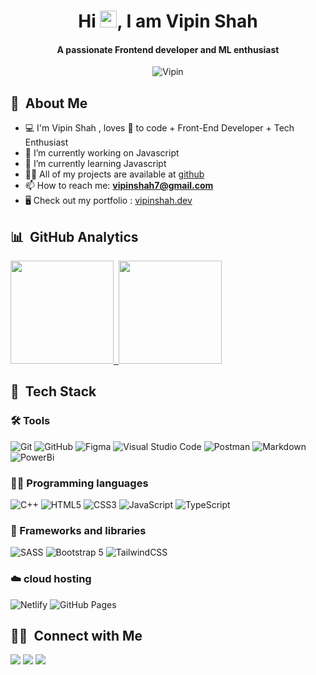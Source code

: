 <!-- <img id="tony-stark" src="https://c.tenor.com/HYb5ETTGZDAAAAAC/tony-stark-coding-tony-stark.gif" alt="coffee break" width="846"> -->
<h1 align="center">
    Hi <img src="https://media.giphy.com/media/hvRJCLFzcasrR4ia7z/giphy.gif" width="27">, I am Vipin Shah 
</h1>
<h4 align="center">A passionate Frontend developer and ML enthusiast</h3>
<p align="center">
    <img src="https://komarev.com/ghpvc/?username=vipin9977-github-vipin9977&color=blueviolet" alt="Vipin">
</p>

## 💬 &nbsp;About Me 

- 💻 I'm Vipin Shah , loves 💖 to code + Front-End Developer + Tech Enthusiast 
- 🔭 I’m currently working on Javascript
- 🌱 I’m currently learning Javascript
- 👨‍💻 All of my projects are available at [github](https://github.com/vipin9977?tab=repositories)
- 📫 How to reach me: **vipinshah7@gmail.com**
- 🖥 Check out my portfolio : [vipinshah.dev]()

## 📊 &nbsp;GitHub Analytics 

<p align="left">
<a href="https://github.com/vipin9977">
  <img height="165" src="https://github-readme-stats-eight-theta.vercel.app/api?username=vipin9977&show_icons=true&theme=algolia&include_all_commits=true&count_private=true"/>&nbsp;
  <img height="165" src="https://github-readme-stats-eight-theta.vercel.app/api/top-langs/?username=vipin9977&layout=compact&langs_count=8&theme=algolia"/>
</a>
</p>

## 📁 &nbsp;Tech Stack 

### 🛠 Tools
![Git](https://img.shields.io/badge/git-%23F05033.svg?style=for-the-badge&logo=git&logoColor=white)
![GitHub](https://img.shields.io/badge/github-%23121011.svg?style=for-the-badge&logo=github&logoColor=white)
![Figma](https://img.shields.io/badge/figma-%23F24E1E.svg?style=for-the-badge&logo=figma&logoColor=white)
![Visual Studio Code](https://img.shields.io/badge/Visual%20Studio%20Code-0078d7.svg?style=for-the-badge&logo=visual-studio-code&logoColor=white)
![Postman](https://img.shields.io/badge/Postman-FF6C37?style=for-the-badge&logo=postman&logoColor=white)
![Markdown](https://img.shields.io/badge/markdown-%23000000.svg?style=for-the-badge&logo=markdown&logoColor=white)
![PowerBi](https://img.shields.io/badge/PowerBI-F2C811?style=for-the-badge&logo=Power%20BI&logoColor=black)
<!-- ![Jest - unit testing](https://img.shields.io/badge/Jest-C21325?style=for-the-badge&logo=jest&logoColor=white) -->
<!-- ![Cypress - EtoE testing](https://img.shields.io/badge/Cypress-17202C?style=for-the-badge&logo=cypress&logoColor=white) -->
<!-- ![NPM](https://img.shields.io/badge/npm-CB3837?style=for-the-badge&logo=npm&logoColor=black) -->
<!-- ![canva](https://img.shields.io/badge/Canva-%2300C4CC.svg?&style=for-the-badge&logo=Canva&logoColor=white) -->
<!-- Vitest - unit testing -->

### 👨‍💻 Programming languages
![C++](https://img.shields.io/badge/c++-%2300599C.svg?style=for-the-badge&logo=c%2B%2B&logoColor=white)
![HTML5](https://img.shields.io/badge/html5-%23E34F26.svg?style=for-the-badge&logo=html5&logoColor=white)
![CSS3](https://img.shields.io/badge/css3-%231572B6.svg?style=for-the-badge&logo=css3&logoColor=white)
![JavaScript](https://img.shields.io/badge/javascript-%23323330.svg?style=for-the-badge&logo=javascript&logoColor=%23F7DF1E)
![TypeScript](https://img.shields.io/badge/TypeScript-007ACC?style=for-the-badge&logo=typescript&logoColor=white)
<!-- ![WebAssembly](https://img.shields.io/badge/WebAssembly-654FF0?style=for-the-badge&logo=WebAssembly&logoColor=white) -->
<!-- ![Python](https://img.shields.io/badge/Python-FFD43B?style=for-the-badge&logo=python&logoColor=blue) -->
<!-- ![Rust](https://img.shields.io/badge/Rust-000000?style=for-the-badge&logo=rust&logoColor=white) -->
<!-- ![Solidity](https://img.shields.io/badge/Solidity-e6e6e6?style=for-the-badge&logo=solidity&logoColor=black)  -->

### 🎁 Frameworks and libraries
![SASS](https://img.shields.io/badge/Sass-hotpink.svg?style=for-the-badge&logo=SASS&logoColor=white)
![Bootstrap 5](https://img.shields.io/badge/Bootstrap-7952B3.svg?style=for-the-badge&logo=bootstrap&logoColor=white)
![TailwindCSS](https://img.shields.io/badge/tailwindcss-%2338B2AC.svg?style=for-the-badge&logo=tailwind-css&logoColor=white)
<!-- ![React](https://img.shields.io/badge/React-20232a.svg?style=for-the-badge&logo=react&logoColor=%2361DAFB) -->
<!-- ![Nextjs](https://img.shields.io/badge/Next-black?style=for-the-badge&logo=next.js&logoColor=white) -->
<!-- ![React Native](https://img.shields.io/badge/React_Native-20232A?style=for-the-badge&logo=react&logoColor=61DAFB) -->
<!-- ![Tensorflow](https://img.shields.io/badge/TensorFlow-FF6F00?style=for-the-badge&logo=TensorFlow&logoColor=white) -->
<!-- ![web3 js](https://img.shields.io/badge/web3.js-F16822?style=for-the-badge&logo=web3.js&logoColor=white) -->
<!--  
    Astro , Preact
-->

### ☁️ cloud hosting
![Netlify](https://img.shields.io/badge/netlify-%23000000.svg?style=for-the-badge&logo=netlify&logoColor=#00C7B7)
![GitHub Pages](https://img.shields.io/badge/GitHub%20Pages-327FC7.svg?logo=github&logoColor=white&style=for-the-badge)
<!-- ![Heroku](https://img.shields.io/badge/Heroku-430098.svg?logo=heroku&logoColor=white&style=for-the-badge) -->
<!-- ![Cloudflare](https://img.shields.io/badge/Cloudflare-F38020?style=for-the-badge&logo=Cloudflare&logoColor=white) -->
<!-- ![Vercel](https://img.shields.io/badge/vercel-%23000000.svg?style=for-the-badge&logo=vercel&logoColor=white) -->
<!-- ![Amazon AWS](https://img.shields.io/badge/Amazon_AWS-FF9900?style=for-the-badge&logo=amazonaws&logoColor=white) -->

<!-- ### 🗄️ Databases  -->
<!-- ![Firebase](https://img.shields.io/badge/firebase-%23039BE5.svg?style=for-the-badge&logo=firebase) -->
<!-- ![MongoDB](https://img.shields.io/badge/MongoDB-%234ea94b.svg?style=for-the-badge&logo=mongodb&logoColor=white) -->
<!-- ![supabase](https://img.shields.io/badge/Supabase-181818?style=for-the-badge&logo=supabase&logoColor=green) -->
<!-- ![PostgreSQL](https://img.shields.io/badge/PostgreSQL-316192?style=for-the-badge&logo=postgresql&logoColor=white) -->
<!-- ![GraphQL](https://img.shields.io/badge/GraphQl-E10098?style=for-the-badge&logo=graphql&logoColor=white) -->
<!-- ![Redis](https://img.shields.io/badge/redis-%23DD0031.svg?&style=for-the-badge&logo=redis&logoColor=white) -->

## 🤝🏻 &nbsp;Connect with Me

<a href="https://linkedin.com/in/vipinshahdev"><img src="https://img.shields.io/badge/-vipinshah-0077B5?style=flat&logo=Linkedin&logoColor=white"/></a>
<a href="mailto:vipinshah7@gmail.com"><img src="https://img.shields.io/badge/-vipinshah7@gmail.com-D14836?style=flat&logo=Gmail&logoColor=white"/></a>
<a href="https://twitter.com/VipiProgrammer"><img src="https://img.shields.io/badge/-@VipiProgrammer-1877F2?style=flat&logo=Twitter&logoColor=white"/></a>
